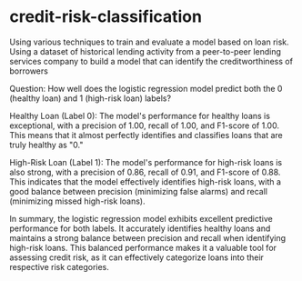 # credit-risk-classification
Using various techniques to train and evaluate a model based on loan risk. Using a dataset of historical lending activity from a peer-to-peer lending services company to build a model that can identify the creditworthiness of borrowers

Question: How well does the logistic regression model predict both the 0 (healthy loan) and 1 (high-risk loan) labels?

Healthy Loan (Label 0): The model's performance for healthy loans is exceptional, with a precision of 1.00, recall of 1.00, and F1-score of 1.00. This means that it almost perfectly identifies and classifies loans that are truly healthy as "0."

High-Risk Loan (Label 1): The model's performance for high-risk loans is also strong, with a precision of 0.86, recall of 0.91, and F1-score of 0.88. This indicates that the model effectively identifies high-risk loans, with a good balance between precision (minimizing false alarms) and recall (minimizing missed high-risk loans).

In summary, the logistic regression model exhibits excellent predictive performance for both labels. It accurately identifies healthy loans and maintains a strong balance between precision and recall when identifying high-risk loans. This balanced performance makes it a valuable tool for assessing credit risk, as it can effectively categorize loans into their respective risk categories.
